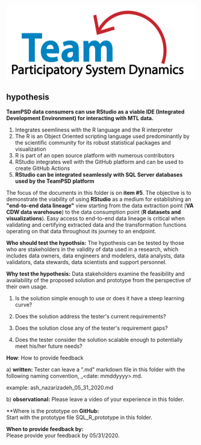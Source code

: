 <img src = "https://github.com/lzim/teampsd/blob/teampsd_style/teampsd_logo/team_psd_logo_sm.png"
     height = "200" width = "600"> 

## hypothesis

**TeamPSD data consumers can use RStudio as a viable IDE (Integrated Development Environment) for interacting with MTL data.**

 1. Integrates seemliness with the R language and the R interpreter
 2.  The R is an Object Oriented scripting language used predominantly by the scientific community for its robust statistical packages and visualization
 3. R is part of an open source platform with numerous contributors
 4. RStudio integrates well with the GitHub platform and can be used to create GitHub Actions
 5. **RStudio can be integrated seamlessly with SQL Server databases used by the TeamPSD platform**

The focus of the documents in this folder is on **item #5**. The objective is to demonstrate the viability of using **RStudio** as a medium for establishing an **"end-to-end data lineage"** view starting from the data extraction point (**VA CDW data warehouse**) to the data consumption point (**R datasets and visualizations**). Easy access to end-to-end data lineage is critical when validating and certifying extracted data and the transformation functions operating on that data throughout its journey to an endpoint. 

**Who should test the hypothsis:**
The hypothesis can be tested by those who are stakeholders in the validity of data used in a research, which includes data owners, data engineers and modelers, data analysts, data validators, data stewards, data scientists and  support personnel.     

**Why test the hypothesis:**
Data stakeholders examine the feasibility and availability of the proposed solution and prototype from the perspective of their own usage. 

 1. Is the solution simple enough to use or does it have a steep
    learning curve?
    
 2. Does the solution address the tester's current
    requirements?  
    
 3. Does the solution close any of the tester's requirement
    gaps?  
    
 4. Does the tester consider the solution scalable enough to
    potentially meet his/her future needs?

**How**: How to provide feedback

a) **written:**
Tester can leave a ".md" markdown file in this folder with the following naming convention, <user first_mid_last name>_<date: mmddyyyy>.md. 

example: ash_nazarizadeh_05_31_2020.md  
 
b) **observational:**
Please leave a video of your experience in this folder. 
 
**Where is the prototype on **GitHub:**  
Start with the prototype file SQL_R_prototype in this folder.

**When to provide feedback by:**   
Please provide your feedback by 05/31/2020.
